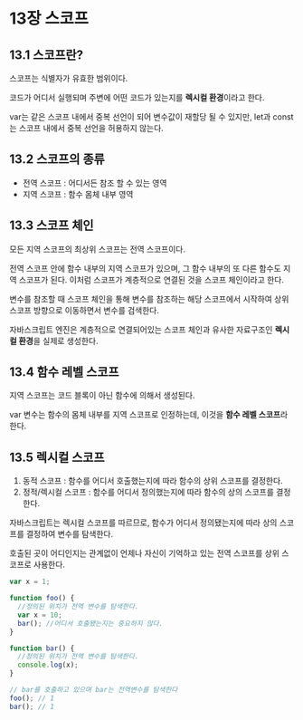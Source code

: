 # 13장 스코프

## 13.1 스코프란?

스코프는 식별자가 유효한 범위이다.

코드가 어디서 실행되며 주변에 어떤 코드가 있는지를 **렉시컬 환경**이라고 한다.

var는 같은 스코프 내에서 중복 선언이 되어 변수값이 재할당 될 수 있지만, let과 const는 스코프 내에서 중복 선언을 허용하지 않는다.

## 13.2 스코프의 종류

- 전역 스코프 : 어디서든 참조 할 수 있는 영역
- 지역 스코프 : 함수 몸체 내부 영역

## 13.3 스코프 체인

모든 지역 스코프의 최상위 스코프는 전역 스코프이다.

전역 스코프 안에 함수 내부의 지역 스코프가 있으며, 그 함수 내부의 또 다른 함수도 지역 스코프가 된다. 이처럼 스코프가 계층적으로 연결된 것을 스코프 체인이라고 한다.

변수를 참조할 때 스코프 체인을 통해 변수를 참조하는 해당 스코프에서 시작하여 상위 스코프 방향으로 이동하면서 변수를 검색한다.

자바스크립트 엔진은 계층적으로 연결되어있는 스코프 체인과 유사한 자료구조인 **렉시컬 환경**을 실제로 생성한다.

## 13.4 함수 레벨 스코프

지역 스코프는 코드 블록이 아닌 함수에 의해서 생성된다.

var 변수는 함수의 몸체 내부를 지역 스코프로 인정하는데, 이것을 **함수 레벨 스코프**라 한다.

## 13.5 렉시컬 스코프

1. 동적 스코프 : 함수를 어디서 호출했는지에 따라 함수의 상위 스코프를 결정한다.
2. 정적/렉시컬 스코프 : 함수를 어디서 정의했는지에 따라 함수의 상의 스코프를 결정한다.

자바스크립트는 렉시컬 스코프를 따르므로, 함수가 어디서 정의됐는지에 따라 상의 스코프를 결정하여 변수를 탐색한다.

호출된 곳이 어디인지는 관계없이 언제나 자신이 기억하고 있는 전역 스코프를 상위 스코프로 사용한다.

```javascript
var x = 1;

function foo() {
  //정의된 위치가 전역 변수를 탐색한다.
  var x = 10;
  bar(); //어디서 호출됐는지는 중요하지 않다.
}

function bar() {
  //정의된 위치가 전역 변수를 탐색한다.
  console.log(x);
}

// bar를 호출하고 있으며 bar는 전역변수를 탐색한다
foo(); // 1
bar(); // 1
```

